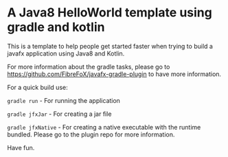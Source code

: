# A Java8 HelloWorld template using gradle and kotlin

This is a template to help people get started faster when trying to build a javafx application using Java8 and Kotlin.

For more information about the gradle tasks, please go to https://github.com/FibreFoX/javafx-gradle-plugin to have more information.

For a quick build use:

`gradle run` - For running the application

`gradle jfxJar` - For creating a jar file

`gradle jfxNative` - For creating a native executable with the runtime bundled. Please go to the plugin repo for more information.

Have fun.
